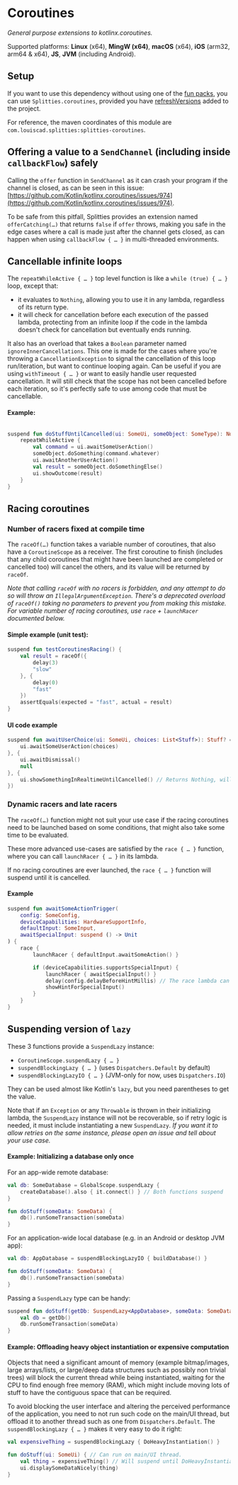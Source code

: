 # Coroutines

*General purpose extensions to kotlinx.coroutines.*

Supported platforms: **Linux** (x64), **MingW (x64)**, **macOS** (x64), **iOS** (arm32, arm64 & x64), **JS**, **JVM** (including Android).

## Setup

If you want to use this dependency without using one of the [fun packs](../../README.md#download),
you can use `Splitties.coroutines`, provided you have [refreshVersions](https://github.com/jmfayard/refreshVersions) added to the project.

For reference, the maven coordinates of this module are `com.louiscad.splitties:splitties-coroutines`.

## Offering a value to a `SendChannel` (including inside `callbackFlow`) safely

Calling the `offer` function in `SendChannel` as it can crash your program if the channel is closed,
as can be seen in this issue: [https://github.com/Kotlin/kotlinx.coroutines/issues/974](https://github.com/Kotlin/kotlinx.coroutines/issues/974).

To be safe from this pitfall, Splitties provides an extension named `offerCatching(…)` that returns
`false` if `offer` throws, making you safe in the edge cases where a call is made just after the
channel gets closed, as can happen when using `callbackFlow { … }` in multi-threaded environments.


## Cancellable infinite loops

The `repeatWhileActive { … }` top level function is like a `while (true) { … }` loop, except that:
- it evaluates to `Nothing`, allowing you to use it in any lambda, regardless of its return type.
- it will check for cancellation before each execution of the passed lambda, protecting from an
infinite loop if the code in the lambda doesn't check for cancellation but eventually ends running.

It also has an overload that takes a `Boolean` parameter named `ignoreInnerCancellations`. This one
is made for the cases where you're throwing a `CancellationException` to signal the cancellation of
this loop run/iteration, but want to continue looping again. Can be useful if you are using
`withTimeout { … }` or want to easily handle user requested cancellation. It will still check that
the scope has not been cancelled before each iteration, so it's perfectly safe to use among code
that must be cancellable.

#### Example:

```kotlin

suspend fun doStuffUntilCancelled(ui: SomeUi, someObject: SomeType): Nothing {
    repeatWhileActive {
        val command = ui.awaitSomeUserAction()
        someObject.doSomething(command.whatever)
        ui.awaitAnotherUserAction()
        val result = someObject.doSomethingElse()
        ui.showOutcome(result)
    }
}
```

## Racing coroutines

### Number of racers fixed at compile time

The `raceOf(…)` function takes a variable number of coroutines, that also have a `CoroutineScope` as
a receiver. The first coroutine to finish (includes that any child coroutines that might have been
launched are completed or cancelled too) will cancel the others, and its value will be returned by
`raceOf`.

_Note that calling `raceOf` with no racers is forbidden, and any attempt to do so will throw an
`IllegalArgumentException`. There's a deprecated overload of `raceOf()` taking no parameters to
prevent you from making this mistake. For variable number of racing coroutines, use `race` +
`launchRacer` documented below._

#### Simple example (unit test):

```kotlin
suspend fun testCoroutinesRacing() {
    val result = raceOf({
        delay(3)
        "slow"
    }, {
        delay(0)
        "fast"
    })
    assertEquals(expected = "fast", actual = result)
}
```

#### UI code example

```kotlin
suspend fun awaitUserChoice(ui: SomeUi, choices: List<Stuff>): Stuff? = raceOf({
    ui.awaitSomeUserAction(choices)
}, {
    ui.awaitDismissal()
    null
}, {
    ui.showSomethingInRealtimeUntilCancelled() // Returns Nothing, will run, but never "win".
})
```

### Dynamic racers and late racers

The `raceOf(…)` function might not suit your use case if the racing coroutines need to be
launched based on some conditions, that might also take some time to be evaluated.

These more advanced use-cases are satisfied by the `race { … }` function, where you can call
`launchRacer { … }` in its lambda.

If no racing coroutines are ever launched, the `race { … }` function will suspend until it is
cancelled.

#### Example
```kotlin
suspend fun awaitSomeActionTrigger(
    config: SomeConfig,
    deviceCapabilities: HardwareSupportInfo,
    defaultInput: SomeInput,
    awaitSpecialInput: suspend () -> Unit
) {
    race {
        launchRacer { defaultInput.awaitSomeAction() }

        if (deviceCapabilities.supportsSpecialInput) {
            launchRacer { awaitSpecialInput() }
            delay(config.delayBeforeHintMillis) // The race lambda can suspend
            showHintForSpecialInput()
        }
    }
}
```

## Suspending version of `lazy`

These 3 functions provide a `SuspendLazy` instance:

- `CoroutineScope.suspendLazy { … }`
- `suspendBlockingLazy { … }` (uses `Dispatchers.Default` by default)
- `suspendBlockingLazyIO { … }` (JVM-only for now, uses `Dispatchers.IO`)

They can be used almost like Kotlin's `lazy`, but you need parentheses to get the value.

Note that if an `Exception` or any `Throwable` is thrown in their initializing lambda,
the `SuspendLazy` instance will not be recoverable, so if retry logic is needed, it must
include instantiating a new `SuspendLazy`. _If you want it to allow retries on the same instance,
please open an issue and tell about your use case._

#### Example: Initializing a database only once

For an app-wide remote database:
```kotlin
val db: SomeDatabase = GlobalScope.suspendLazy {
    createDatabase().also { it.connect() } // Both functions suspend
}

fun doStuff(someData: SomeData) {
    db().runSomeTransaction(someData)
}
```

For an application-wide local database (e.g. in an Android or desktop JVM app):
```kotlin
val db: AppDatabase = suspendBlockingLazyIO { buildDatabase() }

fun doStuff(someData: SomeData) {
    db().runSomeTransaction(someData)
}
```

Passing a `SuspendLazy` type can be handy:
```kotlin
suspend fun doStuff(getDb: SuspendLazy<AppDatabase>, someData: SomeData) {
    val db = getDb()
    db.runSomeTransaction(someData)
}
```

#### Example: Offloading heavy object instantiation or expensive computation

Objects that need a significant amount of memory (example bitmap/images, large arrays/lists, or
large/deep data structures such as possibly non trivial trees) will block the current thread while
being instantiated, waiting for the CPU to find enough free memory (RAM), which might include moving
lots of stuff to have the contiguous space that can be required.

To avoid blocking the user interface and altering the perceived performance of the application,
you need to not run such code on the main/UI thread, but offload it to another thread such as one
from `Dispatchers.Default`. The `suspendBlockingLazy { … }` makes it very easy to do it right:

```kotlin
val expensiveThing = suspendBlockingLazy { DoHeavyInstantiation() }

fun doStuff(ui: SomeUi) { // Can run on main/UI thread.
    val thing = expensiveThing() // Will suspend until DoHeavyInstantiation() is done.
    ui.displaySomeDataNicely(thing)
}
```
